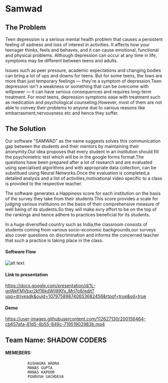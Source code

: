 # Samwad

## The Problem
Teen depression is a serious mental health problem that causes a persistent feeling of sadness and loss of interest in activities. It affects how your teenager thinks, feels and behaves, and it can cause emotional, functional and physical problems. Although depression can occur at any time in life, symptoms may be different between teens and adults.

Issues such as peer pressure, academic expectations and changing bodies can bring a lot of ups and downs for teens. But for some teens, the lows are more than just temporary feelings — they're a symptom of depression.Teen depression isn't a weakness or something that can be overcome with willpower — it can have serious consequences and requires long-term treatment. For most teens, depression symptoms ease with treatment such as medication and psychological counseling.However, most of them are not able to convey their problems to anyone due to various reasons like embarrasment,nervousness etc and hence they suffer.

## The Solution
Our software "SAMWAD" as the name suggests solves this communication gap between the students and their mentors by maintaining their anonymity.Our idea proposes that every student in an institution should fill the psychometric test which will be in the google forms format.The questions have been prepared after a lot of research and are evaluated using specialised algorithms and with appropriate data collection, can be substitued using Neural Networks.Once the evaluation is completed,a detailed analysis and a list of activities,motivational video specific to a class is provided to the respective teacher.

The software generates a Happiness score for each institution on the basis of the survey they take from their students.This score provides a scale for judging various instituions on the basis of their comprehensive measure of well being of its students.So they will make evry effort to be on the top of the rankings and hence adhere to practices beneficial for its students.

In a huge diversified country such as India,the classroom consists of students coming from various socio-economic backgrounds,our surveys also cover questions on discrimination and informs the concerned teacher that such a practice is taking place in the class.


#### Software Flow
![alt text](https://raw.githubusercontent.com/phoenix6017/Samwad/main/flow.png)

#### Link to presentation
https://docs.google.com/presentation/d/1L-goWeFMVbxr2kf16kdWjWKfx_Mrl7o6/edit?usp=drivesdk&ouid=107975898740653682456&rtpof=true&sd=true

#### Demo
https://user-images.githubusercontent.com/112627130/200156464-cb657afa-81d5-4b55-849c-71951902983b.mp4

## Team Name: SHADOW CODERS
#### MEMEBERS: 
              KUSHAGRA ARORA
              MANAS GUPTA
              MANAS KAPOOR
              POURUSH SACHDEVA





